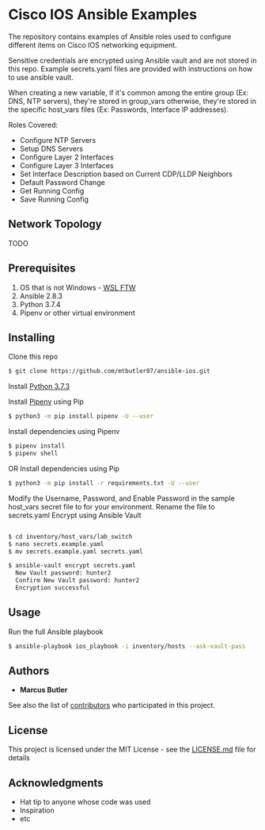 # Cisco IOS Ansible Examples

The repository contains examples of Ansible roles used to configure different items on Cisco IOS networking equipment.

Sensitive credentials are encrypted using Ansible vault and are not stored in this repo. Example secrets.yaml files are provided with instructions on how to use ansible vault.

When creating a new variable, if it's common among the entire group (Ex: DNS, NTP servers), they're stored in group_vars otherwise, they're stored in the specific host_vars files (Ex: Passwords, Interface IP addresses).

Roles Covered:

- Configure NTP Servers
- Setup DNS Servers
- Configure Layer 2 Interfaces
- Configure Layer 3 Interfaces
- Set Interface Description based on Current CDP/LLDP Neighbors
- Default Password Change
- Get Running Config
- Save Running Config

## Network Topology

TODO

## Prerequisites

1) OS that is not Windows - [WSL FTW](https://docs.microsoft.com/en-us/windows/wsl/install-win10)
2) Ansible 2.8.3
3) Python 3.7.4
4) Pipenv or other virtual environment

## Installing

Clone this repo

```bash
$ git clone https://github.com/mtbutler07/ansible-ios.git
```

Install [Python 3.7.3](https://www.python.org/downloads/release/python-373/)

Install [Pipenv](https://docs.pipenv.org/en/latest/) using Pip

```bash
$ python3 -m pip install pipenv -U --user
```

Install dependencies using Pipenv

```bash
$ pipenv install
$ pipenv shell
```

OR Install dependencies using Pip

```bash
$ python3 -m pip install -r requirements.txt -U --user
```

Modify the Username, Password, and Enable Password in the sample host_vars secret file to for your environment.
Rename the file to secrets.yaml
Encrypt using Ansible Vault

```bash

$ cd inventory/host_vars/lab_switch
$ nano secrets.example.yaml
$ mv secrets.example.yaml secrets.yaml

$ ansible-vault encrypt secrets.yaml
  New Vault password: hunter2
  Confirm New Vault password: hunter2
  Encryption successful
```


## Usage

Run the full Ansible playbook

```bash
$ ansible-playbook ios_playbook -i inventory/hosts --ask-vault-pass
```

## Authors

* **Marcus Butler**

See also the list of [contributors](https://github.com/your/project/contributors) who participated in this project.

## License

This project is licensed under the MIT License - see the [LICENSE.md](LICENSE.md) file for details

## Acknowledgments

* Hat tip to anyone whose code was used
* Inspiration
* etc
